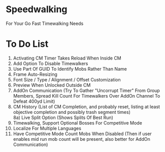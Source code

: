 # Speedwalking
For Your Go Fast Timewalking Needs  

# To Do List
1) Activating CM Timer Takes Reload When Inside CM  
2) Add Option To Disable Timewalkers  
3) Use Part Of GUID To Identify Mobs Rather Than Name  
4) Frame Auto-Resizing  
5) Font Size / Type / Alignment / Offset Customization  
6) Preview When Unlocked Outside CM  
7) AddOn Communication (Try To Gather "Uncorrupt Timer" From Group Members, Spread Kill Count For Timewalkers Over AddOn Channel To Defeat 400yd Limit)  
8) CM History (List of CM Completion, and probably reset, listing at least objective completion and possibly trash segment times)  
8a) Live Split Option (Shows Splits Of Best Run)  
9) Timewalking, Support Optional Bosses For Competitive Mode  
10) Localize For Multiple Languages  
11) Have Competitive Mode Count Mobs When Disabled (Then if user enables mid run mob count will be present, also better for AddOn Communication)
